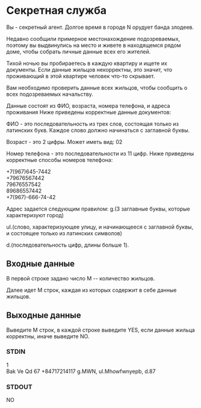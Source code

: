 # Секретная служба
Вы - секретный агент. Долгое время в городе N орудует банда злодеев.  
  
Недавно сообщили примерное местонахождение подозреваемых, поэтому вы выдвинулись на место и живете в находящемся рядом доме, чтобы собрать личные
данные всех его жителей.  
  
Тихой ночью вы пробираетесь в каждую квартиру и ищете их документы. Если данные жильцов некорректны, это значит, что проживающий в этой квартире человек
что-то скрывает.  
  
Вам необходимо проверить данные всех жильцов, чтобы сообщить о всех подозреваемых начальству.  
  
Данные состоят из ФИО, возраста, номера телефона, и адреса проживания Ниже приведены корректные данные документов:  
  
ФИО - это последовательность из трех слов, состоящая только из латинских букв. Каждое слово должно начинаться с заглавной буквы.  
  
Возраст - это 2 цифры. Может иметь вид: 02  
  
Номер телефона - это последовательности из 11 цифр. Ниже приведены корректные способы номеров телефона:  
  
+7(967)645-7442  
+79676567442  
79676557542   
89686557442  
+7(967)-666-74-42
  
Адрес задается следующим правилом: g.(3 заглавные буквы, которые характеризуют город)  
  
ul.(слово, характеризующее улицу, и начинающееся с заглавной буквы, и состоящее только из латинских символов)  
  
d.(последовательность цифр, длины больше 1).

## Входные данные
В первой строке задано число M -- количество жильцов.  
  
Далее идет M строк, каждая из которых содержит в себе данные жильцов.  

## Выходные данные
Выведите M строк, в каждой строке выведите YES, если данные жильца корректны, иначе выведите NO.

### STDIN
1  
Bak Ve Qd 67 +84717214117 g.MWN, ul.Mhowfwnyepb, d.87

### STDOUT
NO
